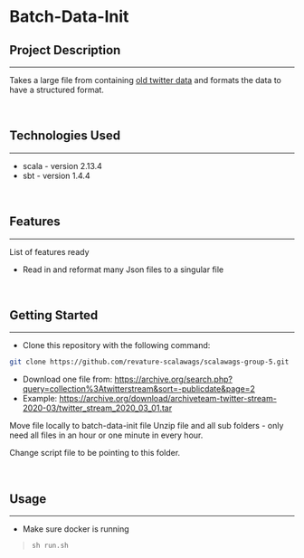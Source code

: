 # Batch-Data-Init

## Project Description
---
Takes a large file from containing [old twitter data](https://archive.org/search.php?query=collection%3Atwitterstream&sort=-publicdate) and formats the data to have a structured format.  

<br>

## Technologies Used
---
* scala - version 2.13.4
* sbt - version 1.4.4

<br>

## Features
---
List of features ready
* Read in and reformat many Json files to a singular file

<br>

## Getting Started
---
- Clone this repository with the following command:
```bash
git clone https://github.com/revature-scalawags/scalawags-group-5.git
```
- Download one file from: https://archive.org/search.php?query=collection%3Atwitterstream&sort=-publicdate&page=2
- Example: https://archive.org/download/archiveteam-twitter-stream-2020-03/twitter_stream_2020_03_01.tar

Move file locally to batch-data-init file
Unzip file and all sub folders - only need all files in an hour or one minute in every hour.

Change script file to be pointing to this folder.

<br>

## Usage
---

* Make sure docker is running

> ```sh run.sh```
